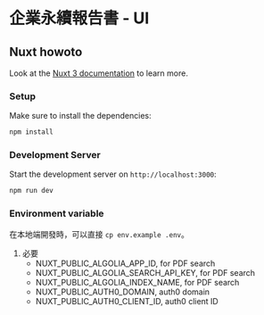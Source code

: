   # 企業永續報告書 - UI

## Nuxt howoto

Look at the [Nuxt 3 documentation](https://nuxt.com/docs/getting-started/introduction) to learn more.

### Setup

Make sure to install the dependencies:

```bash
npm install
```

### Development Server

Start the development server on `http://localhost:3000`:

```bash
npm run dev
```

### Environment variable

在本地端開發時，可以直接 `cp env.example .env`。

1. 必要
   - NUXT_PUBLIC_ALGOLIA_APP_ID, for PDF search
   - NUXT_PUBLIC_ALGOLIA_SEARCH_API_KEY, for PDF search
   - NUXT_PUBLIC_ALGOLIA_INDEX_NAME, for PDF search
   - NUXT_PUBLIC_AUTH0_DOMAIN, auth0 domain
   - NUXT_PUBLIC_AUTH0_CLIENT_ID, auth0 client ID

